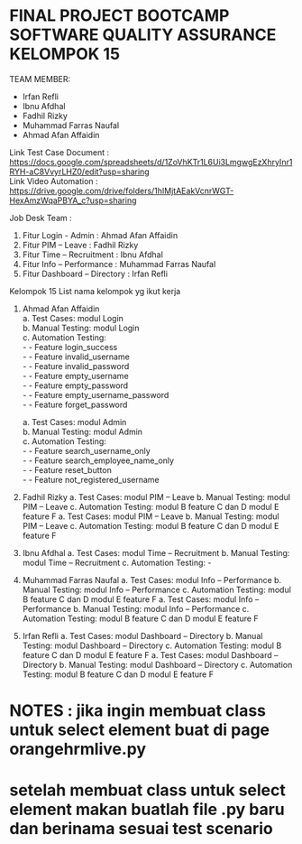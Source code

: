 # FINAL PROJECT BOOTCAMP SOFTWARE QUALITY ASSURANCE KELOMPOK 15

TEAM MEMBER:
- Irfan Refli
- Ibnu Afdhal
- Fadhil Rizky
- Muhammad Farras Naufal
- Ahmad Afan Affaidin


Link Test Case Document : https://docs.google.com/spreadsheets/d/1ZoVhKTr1L6Ui3LmgwgEzXhryInr1RYH-aC8VvyrLHZ0/edit?usp=sharing <br>
Link Video Automation : https://drive.google.com/drive/folders/1hIMjtAEakVcnrWGT-HexAmzWqaPBYA_c?usp=sharing

Job Desk Team :
1. Fitur Login - Admin : Ahmad Afan Affaidin
2. Fitur PIM – Leave : Fadhil Rizky
3. Fitur Time – Recruitment : Ibnu Afdhal
4. Fitur Info – Performance : Muhammad Farras Naufal
5. Fitur Dashboard – Directory : Irfan Refli

Kelompok 15
List nama kelompok yg ikut kerja

1. Ahmad Afan Affaidin<br>
      a. Test Cases: modul Login<br>
      b. Manual Testing: modul Login<br>
      c. Automation Testing: <br>
          - - Feature login_success<br>
          - - Feature invalid_username<br>
          - - Feature invalid_password<br>
          - - Feature empty_username<br>
          - - Feature empty_password<br>
          - - Feature empty_username_password<br>
          - - Feature forget_password<br>
       
      a. Test Cases: modul Admin<br>
      b. Manual Testing: modul Admin<br>
      c. Automation Testing: <br>
          - - Feature search_username_only<br>
          - - Feature search_employee_name_only<br>
          - - Feature reset_button<br>
          - - Feature not_registered_username<br>

2. Fadhil Rizky
a. Test Cases: modul PIM – Leave
b. Manual Testing: modul PIM – Leave
c. Automation Testing: 
      modul B feature C dan D
      modul E feature F
      a. Test Cases: modul PIM – Leave
      b. Manual Testing: modul PIM – Leave
      c. Automation Testing: 
            modul B feature C dan D
            modul E feature F

3. Ibnu Afdhal
a. Test Cases: modul Time – Recruitment
b. Manual Testing: modul Time – Recruitment
c. Automation Testing: -

4. Muhammad Farras Naufal
a. Test Cases: modul Info – Performance
b. Manual Testing: modul Info – Performance
c. Automation Testing: 
      modul B feature C dan D
      modul E feature F
      a. Test Cases: modul Info – Performance
      b. Manual Testing: modul Info – Performance
      c. Automation Testing: 
            modul B feature C dan D
            modul E feature F

5. Irfan Refli
a. Test Cases: modul Dashboard – Directory
b. Manual Testing: modul Dashboard – Directory
c. Automation Testing: 
      modul B feature C dan D
      modul E feature F
      a. Test Cases: modul Dashboard – Directory
      b. Manual Testing: modul Dashboard – Directory
      c. Automation Testing: 
            modul B feature C dan D
            modul E feature F


# NOTES : jika ingin membuat class untuk select element buat di page orangehrmlive.py
# setelah membuat class untuk select element makan buatlah file .py baru dan berinama sesuai test scenario
